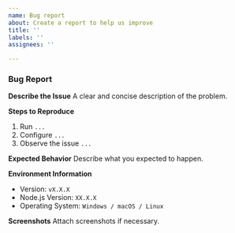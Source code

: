 ```yaml
---
name: Bug report
about: Create a report to help us improve
title: ''
labels: ''
assignees: ''

---
```


### Bug Report

**Describe the Issue**
A clear and concise description of the problem.

**Steps to Reproduce**
1. Run `...`
2. Configure `...`
3. Observe the issue `...`

**Expected Behavior**
Describe what you expected to happen.

**Environment Information**
- Version: `vX.X.X`
- Node.js Version: `XX.X.X`
- Operating System: `Windows / macOS / Linux`

**Screenshots**
Attach screenshots if necessary.

